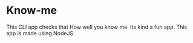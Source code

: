 # Know-me
This CLI app checks that How well you know me. Its kind a fun app. 
This app is made using NodeJS.
